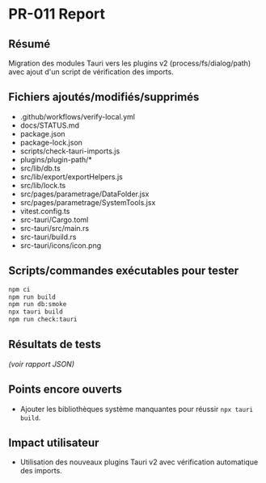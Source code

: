 # PR-011 Report

## Résumé
Migration des modules Tauri vers les plugins v2 (process/fs/dialog/path) avec ajout d'un script de vérification des imports.

## Fichiers ajoutés/modifiés/supprimés
- .github/workflows/verify-local.yml
- docs/STATUS.md
- package.json
- package-lock.json
- scripts/check-tauri-imports.js
- plugins/plugin-path/*
- src/lib/db.ts
- src/lib/export/exportHelpers.js
- src/lib/lock.ts
- src/pages/parametrage/DataFolder.jsx
- src/pages/parametrage/SystemTools.jsx
- vitest.config.ts
- src-tauri/Cargo.toml
- src-tauri/src/main.rs
- src-tauri/build.rs
- src-tauri/icons/icon.png

## Scripts/commandes exécutables pour tester
```bash
npm ci
npm run build
npm run db:smoke
npx tauri build
npm run check:tauri
```

## Résultats de tests
*(voir rapport JSON)*

## Points encore ouverts
- Ajouter les bibliothèques système manquantes pour réussir `npx tauri build`.

## Impact utilisateur
- Utilisation des nouveaux plugins Tauri v2 avec vérification automatique des imports.
